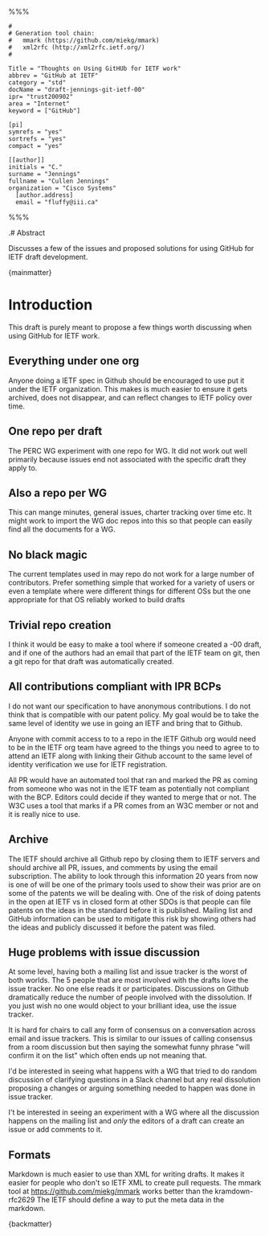 %%%

    #
    # Generation tool chain:
    #   mmark (https://github.com/miekg/mmark)
    #   xml2rfc (http://xml2rfc.ietf.org/)
    #

    Title = "Thoughts on Using GitHUb for IETF work"
    abbrev = "GitHub at IETF"
    category = "std"
    docName = "draft-jennings-git-ietf-00"
    ipr= "trust200902"
    area = "Internet"
    keyword = ["GitHub"]

    [pi]
    symrefs = "yes"
    sortrefs = "yes"
    compact = "yes"

    [[author]]
    initials = "C."
    surname = "Jennings"
    fullname = "Cullen Jennings"
    organization = "Cisco Systems"
      [author.address]
      email = "fluffy@iii.ca"

%%%

.# Abstract


Discusses a few of the issues and proposed solutions for using GitHub for IETF draft development. 


{mainmatter}



# Introduction

This draft is purely meant to propose a few things worth discussing when using GitHub for IETF work.


## Everything under one org

Anyone doing a IETF spec in Github should be encouraged to use put it under the IETF organization. This makes is much easier to ensure it gets archived, does not disappear, and can reflect changes to IETF policy over time.

## One repo per draft

The PERC WG experiment with one repo for WG. It did not work out well primarily because issues end not associated with the specific draft they apply to.

## Also a repo per WG

This can mange minutes, general issues, charter tracking over time etc. It might work to import the WG doc repos into this so that people can easily find all the documents for a WG.

## No black magic

The current templates used in may repo do not work for a large number of contributors. Prefer something simple that worked for a variety of users or even a template where were different things for different OSs but the one appropriate for that OS reliably worked to build drafts

## Trivial repo creation

I think it would be easy to make a tool where if someone created a -00 draft, and if one of the authors had an email that part of the IETF team on git, then a git repo for that draft was automatically created. 

## All contributions compliant with IPR BCPs

I do not want our specification to have anonymous contributions. I do not think that is compatible with our patent policy. My goal would be to take the same level of identity we use in going an IETF and bring that to Github. 

Anyone with commit access to to a repo in the IETF Github org would need to be in the IETF org team have agreed to the things you need to agree to to attend an IETF along with linking their Github account to the same level of identity verification we use for IETF registration.

All PR would have an automated tool that ran and marked the PR as coming from someone who was not in the IETF team as potentially not compliant with the BCP. Editors could decide if they wanted to merge that or not. The W3C uses a tool that marks if a PR comes from an W3C member or not and it is really nice to use. 


## Archive 

The IETF should archive all Github repo by closing them to IETF servers and should archive all PR, issues, and comments by using the email subscription. The ability to look through this information 20 years from now is one of will be one of the primary tools used to show their was prior are on some of the patents we will be dealing with. One of the risk of doing patents in the open at IETF vs in  closed form at other SDOs is that people can file patents on the ideas in the standard before it is published. Mailing list and GitHub information can be used to mitigate this risk by showing others had the ideas and publicly discussed it before the patent was filed. 


## Huge problems with issue discussion

At some level, having both a mailing list and issue tracker is the worst of both worlds. The 5 people that are most involved with the drafts love the issue tracker. No one else reads it or participates. Discussions on Github dramatically reduce the number of people involved with the dissolution. If you just wish no one would object to your brilliant idea, use the issue tracker.

It is hard for chairs to call any form of consensus on a conversation across email and issue trackers. This is similar to our issues of calling consensus from a room discussion but then saying the somewhat funny phrase "will confirm it on the list" which often ends up not meaning that.

I'd be interested in seeing what happens with a WG that tried to do random discussion of clarifying questions in a Slack channel but any real dissolution proposing a changes or arguing something needed to happen was done in issue tracker.

I't be interested in seeing an experiment with a WG where all the discussion happens on the mailing list and *only* the editors of a draft can create an issue or add comments to it.

## Formats

Markdown is much easier to use than XML for writing drafts. It makes it easier for people who don't so IETF XML to create pull requests. The mmark tool at https://github.com/miekg/mmark works better than the kramdown-rfc2629 The IETF should define a way to put the meta data in the markdown. 


{backmatter}

